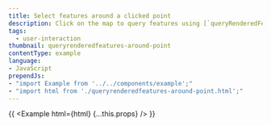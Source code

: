 ```yaml
---
title: Select features around a clicked point
description: Click on the map to query features using [`queryRenderedFeatures`](/mapbox-gl-js/api#map#queryrenderedfeatures).
tags:
  - user-interaction
thumbnail: queryrenderedfeatures-around-point
contentType: example
language:
- JavaScript
prependJs:
- "import Example from '../../components/example';"
- "import html from './queryrenderedfeatures-around-point.html';"
---
```


{{ <Example html={html} {...this.props} /> }}
